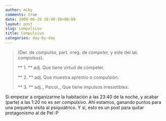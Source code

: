 ```yaml
---
author: miky
comments: true
date: 2009-06-29 16:40:38+00:00
layout: post
slug: compulsivo
title: Compulsivo
categories: day-by-day
---
```


> (Der. de _compulso_, part. irreg. de _compeler,_ y este del lat. _compulsus_).
> 
> ** 1.     ** adj. Que tiene virtud de compeler.
> 
> ** 2.     ** adj. Que muestra apremio o compulsión.
> 
> ** 3.     ** adj._ Psicol._ Que tiene impulsos irresistibles.

  
Si empezar a organizarme la habitación a las 23:40 de la noche, y acabar (parte) a las 1:20 no es _ser compulsivo_. Ahí estamos, ganando puntos para una pequeña visita al psiquiátrico. Y sí, esto es un post para quitar protagonismo al de Pel :P  

